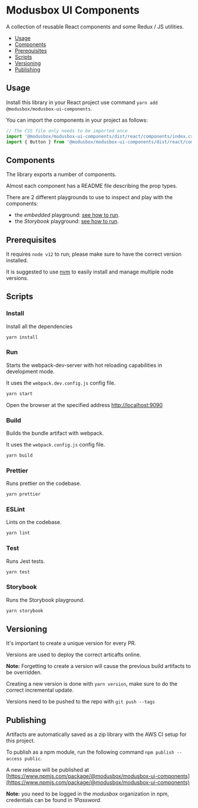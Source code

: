 # Modusbox UI Components

A collection of reusable React components and some Redux / JS utilities.

- [Usage](#usage)
- [Components](#components)
- [Prerequisites](#prerequisites)
- [Scripts](#scripts)
- [Versioning](#versioning)
- [Publishing](#publishing)

## Usage 

Install this library in your React project use command `yarn add @modusbox/modusbox-ui-components`.

You can import the components in your project as follows: 
```javascript
// The CSS file only needs to be imported once
import '@modusbox/modusbox-ui-components/dist/react/components/index.css';
import { Button } from '@modusbox/modusbox-ui-components/dist/react/components/index';
```

## Components

The library exports a number of components.

Almost each component has a README file describing the prop types.

There are 2 different playgrounds to use to inspect and play with the components:
 - the _embedded_ playground: [see how to run](#run).
 - the _Storybook_ playground: [see how to run](#storybook).

## Prerequisites

It requires `node v12` to run; please make sure to have the correct version installed.

It is suggested to use [nvm](https://github.com/nvm-sh/nvm) to easily install and manage multiple node versions.

## Scripts

### Install
Install all the dependencies 
```bash
yarn install
```

### Run 
Starts the webpack-dev-server with hot reloading capabilities in development mode.

It uses the `webpack.dev.config.js` config file.

```bash
yarn start
```
Open the browser at the specified address [http://localhost:9090](http://localhost:9090)

### Build
Builds the bundle artifact with webpack.

It uses the `webpack.config.js` config file.

```bash
yarn build
```

### Prettier
Runs prettier on the codebase.

```bash
yarn prettier
```

### ESLint
Lints on the codebase.

```bash
yarn lint
```

### Test
Runs Jest tests.

```bash
yarn test
```

### Storybook
Runs the Storybook playground.

```bash
yarn storybook
```

## Versioning

It's important to create a unique version for every PR.

Versions are used to deploy the correct articafts online.

**Note:** Forgetting to create a version will cause the previous build artifacts to be overridden.

Creating a new version is done with `yarn version`, make sure to do the correct incremental update.

Versions need to be pushed to the repo with `git push --tags`


## Publishing

Artifacts are automatically saved as a zip library with the AWS CI setup for this project.

To publish as a npm module, run the following command `npm publish --access public`.

A new release will be published at [https://www.npmjs.com/package/@modusbox/modusbox-ui-components](https://www.npmjs.com/package/@modusbox/modusbox-ui-components)

**Note:** you need to be logged in the _modusbox_ organization in npm, credentials can be found in _1Password_.
